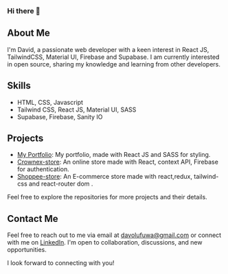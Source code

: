 ### Hi there 👋

<!--
- 🔭 I’m currently working on ...
- 🌱 I’m currently learning ...
- 👯 I’m looking to collaborate on ...
- 🤔 I’m looking for help with ...
- 💬 Ask me about ...
- 📫 How to reach me: ...
- 😄 Pronouns: ...
- ⚡ Fun fact: ...
-->
## About Me
I'm David, a passionate web developer with a keen interest in React JS, TailwindCSS, Material UI, Firebase and Supabase. I am currently interested in open source, sharing my knowledge and learning from other developers.

## Skills
- HTML, CSS, Javascript
- Tailwind CSS, React JS, Material UI, SASS
- Supabase, Firebase, Sanity IO

## Projects
- [My Portfolio](https://olufuwadavid.netlify.app): My portfolio, made with React JS and SASS for styling.
- [Crownex-store](https://crown-storex.netlify.app): An online store made with React, context API, Firebase for authentication.
- [Shoppee-store](https://shop-ee.netlify.app): An E-commerce store made with react,redux, tailwind-css and react-router dom .

Feel free to explore the repositories for more projects and their details.

## Contact Me
Feel free to reach out to me via email at [davolufuwa@gmail.com](davolufuwa@gmail.com) or connect with me on [LinkedIn](https://www.linkedin.com/in/davidolufuwa). I'm open to collaboration, discussions, and new opportunities.

I look forward to connecting with you!
